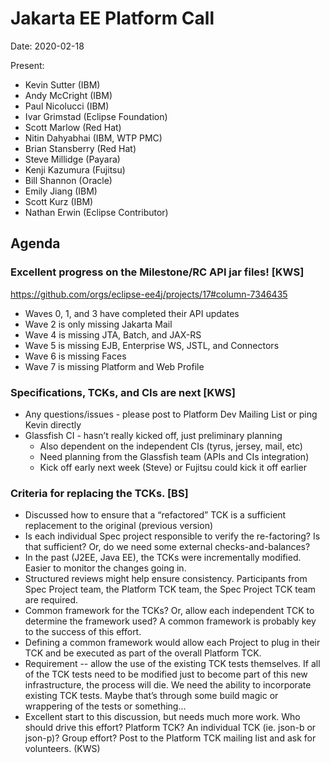 # Jakarta EE Platform Call

Date: 2020-02-18

Present:

- Kevin Sutter (IBM)
- Andy McCright (IBM)
- Paul Nicolucci (IBM)
- Ivar Grimstad (Eclipse Foundation)
- Scott Marlow (Red Hat)
- Nitin Dahyabhai (IBM, WTP PMC)
- Brian Stansberry (Red Hat)
- Steve Millidge (Payara)
- Kenji Kazumura (Fujitsu)
- Bill Shannon (Oracle)
- Emily Jiang (IBM)
- Scott Kurz (IBM)
- Nathan Erwin (Eclipse Contributor)

## Agenda

### Excellent progress on the Milestone/RC API jar files!  [KWS]

https://github.com/orgs/eclipse-ee4j/projects/17#column-7346435 

- Waves 0, 1, and 3 have completed their API updates
- Wave 2 is only missing Jakarta Mail
- Wave 4 is missing JTA, Batch, and JAX-RS
- Wave 5 is missing EJB, Enterprise WS, JSTL, and Connectors
- Wave 6 is missing Faces
- Wave 7 is missing Platform and Web Profile

### Specifications, TCKs, and CIs are next [KWS]

- Any questions/issues - please post to Platform Dev Mailing List or ping Kevin directly
- Glassfish CI - hasn’t really kicked off, just preliminary planning
   - Also dependent on the independent CIs (tyrus, jersey, mail, etc)
   - Need planning from the Glassfish team (APIs and CIs integration)
   - Kick off early next week (Steve) or Fujitsu could kick it off earlier

### Criteria for replacing the TCKs. [BS]

- Discussed how to ensure that a “refactored” TCK is a sufficient replacement to the original (previous version)
- Is each individual Spec project responsible to verify the re-factoring?  Is that sufficient?  Or, do we need some external checks-and-balances?
- In the past (J2EE, Java EE), the TCKs were incrementally modified.  Easier to monitor the changes going in.
- Structured reviews might help ensure consistency.  Participants from Spec Project team, the Platform TCK team, the Spec Project TCK team are required.
- Common framework for the TCKs?  Or, allow each independent TCK to determine the framework used?  A common framework is probably key to the success of this effort.
- Defining a common framework would allow each Project to plug in their TCK and be executed as part of the overall Platform TCK.
- Requirement -- allow the use of the existing TCK tests themselves.  If all of the TCK tests need to be modified just to become part of this new infrastructure, the process will die.  We need the ability to incorporate existing TCK tests.  Maybe that’s through some build magic or wrappering of the tests or something...
- Excellent start to this discussion, but needs much more work.  Who should drive this effort?  Platform TCK?  An individual TCK (ie. json-b or json-p)?  Group effort?  Post to the Platform TCK mailing list and ask for volunteers. (KWS)

